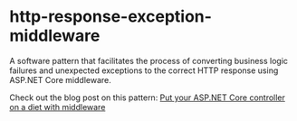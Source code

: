 # http-response-exception-middleware
A software pattern that facilitates the process of converting business logic failures and unexpected exceptions to the correct HTTP response using ASP.NET Core middleware.

Check out the blog post on this pattern: [Put your ASP.NET Core controller on a diet with middleware](https://blog.cumulosoftware.com/2019/03/02/put-your-aspnet-core-controller-on-a-diet-with-middleware/)
